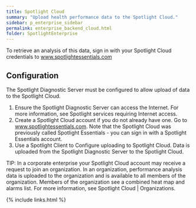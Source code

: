 ```yaml
---
title: Spotlight Cloud
summary: "Upload health performance data to the Spotlight Cloud."
sidebar: p_enterprise_sidebar
permalink: enterprise_backend_cloud.html
folder: SpotlightEnterprise
---
```


To retrieve an analysis of this data, sign in with your Spotlight Cloud credentials to www.spotlightessentials.com

## Configuration

The Spotlight Diagnostic Server must be configured to allow upload of data to the Spotlight Cloud.

1. Ensure the Spotlight Diagnostic Server can access the Internet. For more information, see Spotlight services requiring Internet access.
2. Create a Spotlight Cloud account if you do not already have one. Go to www.spotlightessentials.com. Note that the Spotlight Cloud was previously called Spotlight Essentials - you can sign in with a Spotlight Essentials account.
3. Use a Spotlight Client to Configure uploading to Spotlight Cloud. Data is uploaded from the Spotlight Diagnostic Server to the Spotlight Cloud.

TIP: In a corporate enterprise your Spotlight Cloud account may receive a request to join an organization. In an organization, performance analysis data is uploaded to the organization and is available to all members of the organization. Members of the organization see a combined heat map and alarms list. For more information, see Spotlight Cloud | Organizations.



{% include links.html %}
